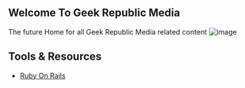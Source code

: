 ## Welcome To Geek Republic Media
   The future Home for all Geek Republic Media related content
 ![image](https://user-images.githubusercontent.com/54120060/83337807-50075380-a28c-11ea-8d86-b7789b57fa12.png)

   
   
## Tools & Resources
- [Ruby On Rails](https://rubyonrails.org/)
